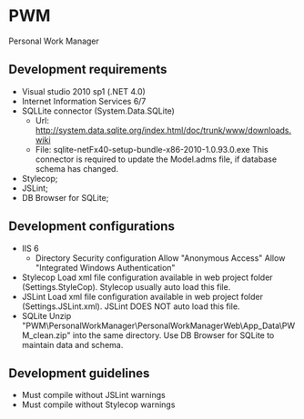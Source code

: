 # PWM
Personal Work Manager

## Development requirements
- Visual studio 2010 sp1 (.NET 4.0)
- Internet Information Services 6/7
- SQLLite connector (System.Data.SQLite)
  - Url: http://system.data.sqlite.org/index.html/doc/trunk/www/downloads.wiki
  - File: sqlite-netFx40-setup-bundle-x86-2010-1.0.93.0.exe
  This connector is required to update the Model.adms file, if database schema has changed.
- Stylecop;
- JSLint;
- DB Browser for SQLite;


## Development configurations
- IIS 6
  - Directory Security configuration
    Allow "Anonymous Access"
    Allow "Integrated Windows Authentication"
- Stylecop
  Load xml file configuration available in web project folder (Settings.StyleCop). Stylecop usually auto load this file.
- JSLint
  Load xml file configuration available in web project folder (Settings.JSLint.xml). JSLint DOES NOT auto load this file.
- SQLite
  Unzip "PWM\PersonalWorkManager\PersonalWorkManagerWeb\App_Data\PWM_clean.zip" into the same directory.
  Use DB Browser for SQLite to maintain data and schema.


## Development guidelines
- Must compile without JSLint warnings
- Must compile without Stylecop warnings

